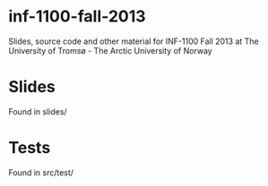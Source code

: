 # inf-1100-fall-2013

Slides, source code and other material for INF-1100 Fall 2013 at The University of Tromsø - The Arctic University of Norway

# Slides
Found in slides/ 

# Tests
Found in src/test/
